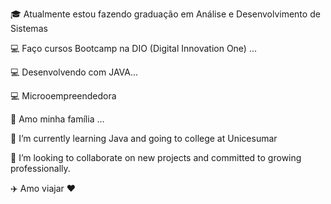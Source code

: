 🎓 Atualmente estou fazendo graduação em Análise e Desenvolvimento de Sistemas

💻 Faço cursos Bootcamp na DIO (Digital Innovation One) ...

💻 Desenvolvendo com JAVA...

💻 Microoempreendedora

👯 Amo minha família ...

🌱 I’m currently learning Java and going to college at Unicesumar

💞️ I’m looking to collaborate on  new projects and committed to growing professionally.

✈️ Amo viajar ❤
